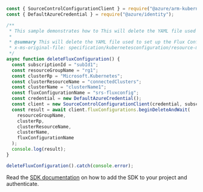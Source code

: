 ```javascript
const { SourceControlConfigurationClient } = require("@azure/arm-kubernetesconfiguration");
const { DefaultAzureCredential } = require("@azure/identity");

/**
 * This sample demonstrates how to This will delete the YAML file used to set up the Flux Configuration, thus stopping future sync from the source repo.
 *
 * @summary This will delete the YAML file used to set up the Flux Configuration, thus stopping future sync from the source repo.
 * x-ms-original-file: specification/kubernetesconfiguration/resource-manager/Microsoft.KubernetesConfiguration/stable/2022-03-01/examples/DeleteFluxConfiguration.json
 */
async function deleteFluxConfiguration() {
  const subscriptionId = "subId1";
  const resourceGroupName = "rg1";
  const clusterRp = "Microsoft.Kubernetes";
  const clusterResourceName = "connectedClusters";
  const clusterName = "clusterName1";
  const fluxConfigurationName = "srs-fluxconfig";
  const credential = new DefaultAzureCredential();
  const client = new SourceControlConfigurationClient(credential, subscriptionId);
  const result = await client.fluxConfigurations.beginDeleteAndWait(
    resourceGroupName,
    clusterRp,
    clusterResourceName,
    clusterName,
    fluxConfigurationName
  );
  console.log(result);
}

deleteFluxConfiguration().catch(console.error);
```

Read the [SDK documentation](https://github.com/Azure/azure-sdk-for-js/blob/%40azure%2Farm-kubernetesconfiguration_5.0.0/sdk/kubernetesconfiguration/arm-kubernetesconfiguration/README.md) on how to add the SDK to your project and authenticate.
